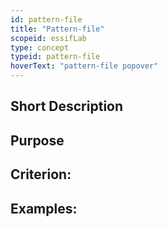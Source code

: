 ```yaml
---
id: pattern-file
title: "Pattern-file"
scopeid: essifLab
type: concept
typeid: pattern-file
hoverText: "pattern-file popover"
---
```


## Short Description

## Purpose

## Criterion:

## Examples:

